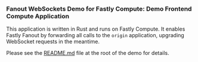 ### Fanout WebSockets Demo for Fastly Compute: Demo Frontend Compute Application

This application is written in Rust and runs on Fastly Compute. It enables Fastly Fanout by forwarding all calls to the
`origin` application, upgrading WebSocket requests in the meantime.

Please see the [README.md](https://github.com/fastly/fanout-compute-js-demo) file at the root of the demo for details.
